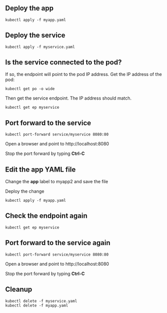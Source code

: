 ## Deploy the app

    kubectl apply -f myapp.yaml

## Deploy the service

    kubectl apply -f myservice.yaml

## Is the service connected to the pod?

If so, the endpoint will point to the pod IP address.  Get the IP address of the pod:

    kubectl get po -o wide

Then get the service endpoint.  The IP address should match.

    kubectl get ep myservice

## Port forward to the service

    kubectl port-forward service/myservice 8080:80

Open a browser and point to http://localhost:8080

Stop the port forward by typing **Ctrl-C**

## Edit the app YAML file

Change the **app** label to myapp2 and save the file

Deploy the change

    kubectl apply -f myapp.yaml

## Check the endpoint again

    kubectl get ep myservice

## Port forward to the service again

    kubectl port-forward service/myservice 8080:80

Open a browser and point to http://localhost:8080

Stop the port forward by typing **Ctrl-C**

## Cleanup

    kubectl delete -f myservice.yaml
    kubectl delete -f myapp.yaml
